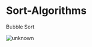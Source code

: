 # Sort-Algorithms
Bubble Sort

![unknown](https://en.wikipedia.org/wiki/Bubble_sort#/media/File:Bubble-sort-example-300px.gif)
